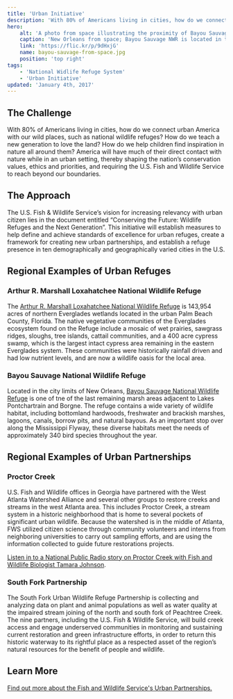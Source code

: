 ```yaml
---
title: 'Urban Initiative'
description: 'With 80% of Americans living in cities, how do we connect urban America with our wild places, such as national wildlife refuges?'
hero:
    alt: 'A photo from space illustrating the proximity of Bayou Sauvage NWR to New Orleans.'
    caption: 'New Orleans from space; Bayou Sauvage NWR is located in the top right of the photograph.  Photo from the International Space Station, NASA.'
    link: 'https://flic.kr/p/9dHxjG'
    name: bayou-sauvage-from-space.jpg
    position: 'top right'
tags:
    - 'National Widlife Refuge System'
    - 'Urban Initiative'
updated: 'January 4th, 2017'
---
```


## The Challenge

With 80% of Americans living in cities, how do we connect urban America with our wild places, such as national wildlife refuges? How do we teach a new generation to love the land? How do we help children find inspiration in nature all around them? America will have much of their direct contact with nature while in an urban setting, thereby shaping the nation’s conservation values, ethics and priorities, and requiring the U.S. Fish and Wildlife Service to reach beyond our boundaries.

## The Approach

The U.S. Fish & Wildlife Service’s vision for increasing relevancy with urban citizen lies in the document entitled “Conserving the Future: Wildlife Refuges and the Next Generation”. This initiative will establish measures to help define and achieve standards of excellence for urban refuges, create a framework for creating new urban partnerships, and establish a refuge presence in ten demographically and geographically varied cities in the U.S.

## Regional Examples of Urban Refuges

### Arthur R. Marshall Loxahatchee National Wildlife Refuge

The [Arthur R. Marshall Loxahatchee National Wildlife Refuge](https://www.fws.gov/refuge/arm_loxahatchee/) is 143,954 acres of northern Everglades wetlands located in the urban Palm Beach County, Florida. The native vegetative communities of the Everglades ecosystem found on the Refuge include a mosaic of wet prairies, sawgrass ridges, sloughs, tree islands, cattail communities, and a 400 acre cypress swamp, which is the largest intact cypress area remaining in the eastern Everglades system. These communities were historically rainfall driven and had low nutrient levels, and are now a wildlife oasis for the local area.

### Bayou Sauvage National Wildlife Refuge

Located in the city limits of New Orleans, [Bayou Sauvage National Wildlife Refuge](https://www.fws.gov/refuge/bayou_sauvage/) is one of tne of the last remaining marsh areas adjacent to Lakes Pontchartrain and Borgne. The refuge contains a wide variety of wildlife habitat, including bottomland hardwoods, freshwater and brackish marshes, lagoons, canals, borrow pits, and natural bayous. As an important stop over along the Mississippi Flyway, these diverse habitats meet the needs of approximately 340 bird species throughout the year.

## Regional Examples of Urban Partnerships

### Proctor Creek

U.S. Fish and Wildlife offices in Georgia have partnered with the West Atlanta Watershed Alliance and several other groups to restore creeks and streams in the west Atlanta area. This includes Proctor Creek, a stream system in a historic neighborhood that is home to several pockets of significant urban wildlife. Because the watershed is in the middle of Atlanta, FWS utilized citizen science through community volunteers and interns from neighboring universities to carry out sampling efforts, and are using the information collected to guide future restorations projects.

[Listen in to a National Public Radio story on Proctor Creek with Fish and Wildlife Biologist Tamara Johnson](http://news.wabe.org/post/city-wildlife-scientists-research-atlanta-s-proctor-creek).

### South Fork Partnership

The South Fork Urban Wildlife Refuge Partnership is collecting and analyzing data on plant and animal populations as well as water quality at the impaired stream joining of the north and south fork of Peachtree Creek. The nine partners, including the U.S. Fish & Wildlife Service, will build creek access and engage underserved communities in monitoring and sustaining current restoration and green infrastructure efforts, in order to return this historic waterway to its rightful place as a respected asset of the region’s natural resources for the benefit of people and wildlife.

## Learn More
[Find out more about the Fish and Wildlife Service's Urban Partnerships.](https://fws.gov/urban/)

